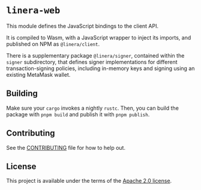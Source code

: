 <!-- cargo-rdme start -->

# `linera-web`

This module defines the JavaScript bindings to the client API.

It is compiled to Wasm, with a JavaScript wrapper to inject its imports, and published on
NPM as `@linera/client`.

There is a supplementary package `@linera/signer`, contained within the `signer`
subdirectory, that defines signer implementations for different transaction-signing
policies, including in-memory keys and signing using an existing MetaMask wallet.

<!-- cargo-rdme end -->

## Building

Make sure your `cargo` invokes a nightly `rustc`. Then, you can build
the package with `pnpm build` and publish it with `pnpm publish`.

## Contributing

See the [CONTRIBUTING](../CONTRIBUTING.md) file for how to help out.

## License

This project is available under the terms of the [Apache 2.0 license](../LICENSE).
